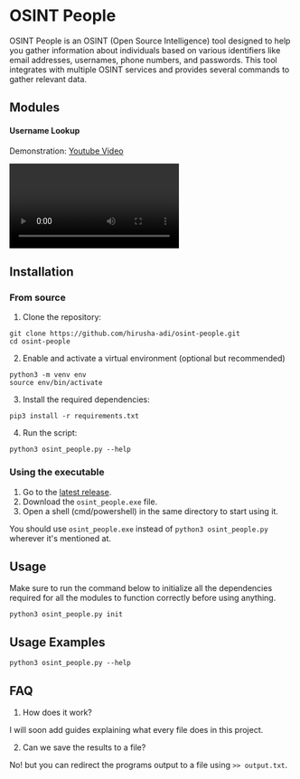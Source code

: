 # OSINT People

OSINT People is an OSINT (Open Source Intelligence) tool designed to help you gather information about individuals based on various identifiers like email addresses, usernames, phone numbers, and passwords. This tool integrates with multiple OSINT services and provides several commands to gather relevant data.

## Modules

#### Username Lookup

Demonstration: [Youtube Video](https://youtu.be/wycDqyVkIdE)

![demo](./showcase/demo_user_lookup.mp4)

## Installation

### From source

1. Clone the repository:

```
git clone https://github.com/hirusha-adi/osint-people.git
cd osint-people
```

2. Enable and activate a virtual environment (optional but recommended)

```
python3 -m venv env
source env/bin/activate
```

3. Install the required dependencies:

```
pip3 install -r requirements.txt
```

4. Run the script:

```
python3 osint_people.py --help
```

### Using the executable

1. Go to the [latest release](https://github.com/hirusha-adi/osint-people/releases/latest).
2. Download the `osint_people.exe` file.
3. Open a shell (cmd/powershell) in the same directory to start using it.

You should use `osint_people.exe` instead of `python3 osint_people.py` wherever it's mentioned at.

## Usage

Make sure to run the command below to initialize all the dependencies required for all the modules to function correctly before using anything.

```
python3 osint_people.py init
```

## Usage Examples

```
python3 osint_people.py --help
```

## FAQ

1. How does it work?

I will soon add guides explaining what every file does in this project. 

2. Can we save the results to a file?

No! but you can redirect the programs output to a file using `>> output.txt`.


